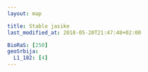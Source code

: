 ```yaml
---
layout: map

title: Stablo jasike
last_modified_at: 2018-05-20T21:47:48+02:00

BioRaS: [250]
geoSrbija:
  L1_182: [4]
---
```

